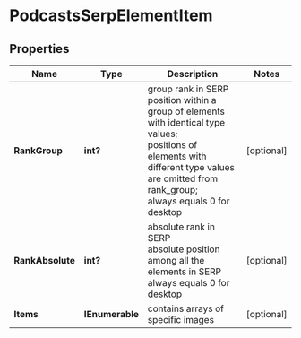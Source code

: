 # PodcastsSerpElementItem


## Properties

| Name | Type | Description | Notes |
|------------ | ------------- | ------------- | -------------|
**RankGroup** | **int?** | group rank in SERP<br>position within a group of elements with identical type values;<br>positions of elements with different type values are omitted from rank_group;<br>always equals 0 for desktop |[optional]|
**RankAbsolute** | **int?** | absolute rank in SERP<br>absolute position among all the elements in SERP<br>always equals 0 for desktop |[optional]|
**Items** | **IEnumerable<PodcastsElement>** | contains arrays of specific images |[optional]|